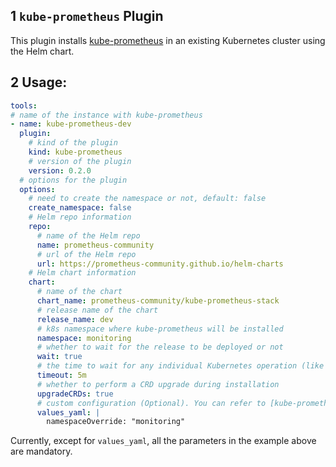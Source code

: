 ## 1 `kube-prometheus` Plugin

This plugin installs [kube-prometheus](https://github.com/prometheus-operator/kube-prometheus) in an existing Kubernetes cluster using the Helm chart.

## 2 Usage:

```yaml
tools:
# name of the instance with kube-prometheus
- name: kube-prometheus-dev
  plugin:
    # kind of the plugin
    kind: kube-prometheus
    # version of the plugin
    version: 0.2.0
  # options for the plugin
  options:
    # need to create the namespace or not, default: false
    create_namespace: false
    # Helm repo information
    repo:
      # name of the Helm repo
      name: prometheus-community
      # url of the Helm repo
      url: https://prometheus-community.github.io/helm-charts
    # Helm chart information
    chart:
      # name of the chart
      chart_name: prometheus-community/kube-prometheus-stack
      # release name of the chart
      release_name: dev
      # k8s namespace where kube-prometheus will be installed
      namespace: monitoring
      # whether to wait for the release to be deployed or not
      wait: true
      # the time to wait for any individual Kubernetes operation (like Jobs for hooks). This defaults to 5m0s
      timeout: 5m
      # whether to perform a CRD upgrade during installation
      upgradeCRDs: true
      # custom configuration (Optional). You can refer to [kube-prometheus-stack values.yaml](https://github.com/prometheus-community/helm-charts/blob/main/charts/kube-prometheus-stack/values.yaml)
      values_yaml: |
        namespaceOverride: "monitoring"

```

Currently, except for `values_yaml`, all the parameters in the example above are mandatory.
